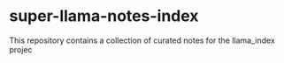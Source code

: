 # super-llama-notes-index
This repository contains a collection of curated notes for the llama_index projec